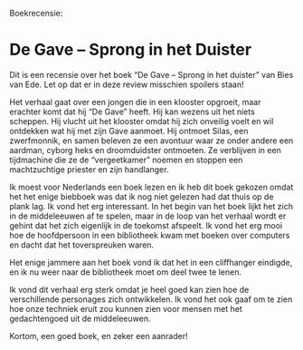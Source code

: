 Boekrecensie:

# De Gave – Sprong in het Duister

Dit is een recensie over het boek “De Gave – Sprong in het duister” van Bies van Ede. Let op dat er in deze review misschien spoilers staan!

Het verhaal gaat over een jongen die in een klooster opgroeit, maar erachter komt dat hij “De Gave” heeft. Hij kan wezens uit het niets scheppen. Hij vlucht uit het klooster omdat hij zich onveilig voelt en wil ontdekken wat hij met zijn Gave aanmoet. Hij ontmoet Silas, een zwerfmonnik, en samen beleven ze een avontuur waar ze onder andere een aardman, cyborg heks en droomduidster ontmoeten. Ze verblijven in een tijdmachine die ze de “vergeetkamer” noemen en stoppen een machtzuchtige priester en zijn handlanger.

Ik moest voor Nederlands een boek lezen en ik heb dit boek gekozen omdat het het enige biebboek was dat ik nog niet gelezen had dat thuis op de plank lag. Ik vond het erg interessant. In het begin van het boek lijkt het zich in de middeleeuwen af te spelen, maar in de loop van het verhaal wordt er gehint dat het zich eigenlijk in de toekomst afspeelt. Ik vond het erg mooi hoe de hoofdpersoon in een bibliotheek kwam met boeken over computers en dacht dat het toverspreuken waren.

Het enige jammere aan het boek vond ik dat het in een cliffhanger eindigde, en ik nu weer naar de bibliotheek moet om deel twee te lenen.

Ik vond dit verhaal erg sterk omdat je heel goed kan zien hoe de verschillende personages zich ontwikkelen. Ik vond het ook gaaf om te zien hoe onze techniek eruit zou kunnen zien voor mensen met het gedachtengoed uit de middeleeuwen.

Kortom, een goed boek, en zeker een aanrader!
